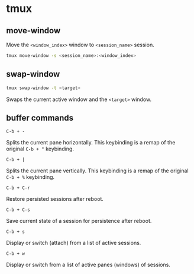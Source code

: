 # tmux

## move-window

Move the `<window_index>` window to `<session_name>` session.

```bash
tmux move-window -s <session_name>:<window_index>
```

## swap-window

```bash
tmux swap-window -t <target>
```
Swaps the current active window and the `<target>` window.

## buffer commands

```
C-b + -
```

Splits the current pane horizontally. This keybinding is a remap of the
original `C-b + "` keybinding.

```
C-b + |
```

Splits the current pane vertically. This keybinding is a remap of the original
`C-b + %` keybinding.

```
C-b + C-r
```
Restore persisted sessions after reboot.


```
C-b + C-s
```
Save current state of a session for persistence after reboot.

```
C-b + s
```
Display or switch (attach) from a list of active sessions.

```
C-b + w
```
Display or switch from a list of active panes (windows) of sessions.

